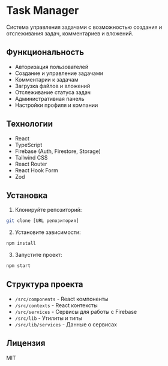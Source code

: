 # Task Manager

Система управления задачами с возможностью создания и отслеживания задач, комментариев и вложений.

## Функциональность

- Авторизация пользователей
- Создание и управление задачами
- Комментарии к задачам
- Загрузка файлов и вложений
- Отслеживание статуса задач
- Административная панель
- Настройки профиля и компании

## Технологии

- React
- TypeScript
- Firebase (Auth, Firestore, Storage)
- Tailwind CSS
- React Router
- React Hook Form
- Zod

## Установка

1. Клонируйте репозиторий:
```bash
git clone [URL репозитория]
```

2. Установите зависимости:
```bash
npm install
```

3. Запустите проект:
```bash
npm start
```

## Структура проекта

- `/src/components` - React компоненты
- `/src/contexts` - React контексты
- `/src/services` - Сервисы для работы с Firebase
- `/src/lib` - Утилиты и типы
- `/src/lib/services` - Данные о сервисах

## Лицензия

MIT 